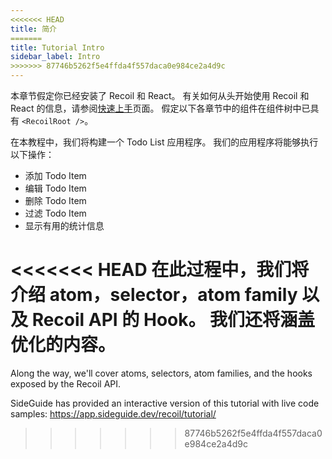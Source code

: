 ```yaml
---
<<<<<<< HEAD
title: 简介
=======
title: Tutorial Intro
sidebar_label: Intro
>>>>>>> 87746b5262f5e4ffda4f557daca0e984ce2a4d9c
---
```


本章节假定你已经安装了 Recoil 和 React。 有关如何从头开始使用 Recoil 和 React 的信息，请参阅[快速上手](/docs/introduction/getting-started)页面。 假定以下各章节中的组件在组件树中已具有 `<RecoilRoot />`。

在本教程中，我们将构建一个 Todo List 应用程序。 我们的应用程序将能够执行以下操作：

- 添加 Todo Item
- 编辑 Todo Item
- 删除 Todo Item
- 过滤 Todo Item
- 显示有用的统计信息

<<<<<<< HEAD
在此过程中，我们将介绍 atom，selector，atom family 以及 Recoil API 的 Hook。 我们还将涵盖优化的内容。
=======
Along the way, we'll cover atoms, selectors, atom families, and the hooks exposed by the Recoil API.

SideGuide has provided an interactive version of this tutorial with live code samples: https://app.sideguide.dev/recoil/tutorial/
>>>>>>> 87746b5262f5e4ffda4f557daca0e984ce2a4d9c
